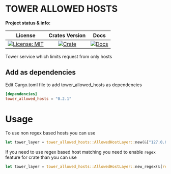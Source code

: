 # TOWER ALLOWED HOSTS

**Project status & info:**

|                    License                     |              Crates Version               |                 Docs                 |
| :--------------------------------------------: | :---------------------------------------: | :----------------------------------: |
| [![License: MIT][license_badge]][license_link] | [![Crate][cratesio_badge]][cratesio_link] | [![Docs][docsrs_badge]][docsrs_link] |

Tower service which limits request from only hosts 


## Add as dependencies

Edit Cargo.toml file to add tower_allowed_hosts as dependencies

```toml
[dependencies]
tower_allowed_hosts = "0.2.1"
```

# Usage

To use non regex based hosts you can use

```rust
let tower_layer = tower_allowed_hosts::AllowedHostLayer::new(&["127.0.0.1".to_string()]);
```

If you need to use regex based host matching you need to enable `regex` feature for crate than you can use

```rust
let tower_layer = tower_allowed_hosts::AllowedHostLayer::new_regex(&[regex::Regex::new("^127.0.0.1$")?]);
```

[license_badge]: https://img.shields.io/github/license/iamsauravsharma/tower_allowed_hosts.svg?style=for-the-badge
[license_link]: LICENSE
[cratesio_badge]: https://img.shields.io/crates/v/tower_allowed_hosts.svg?style=for-the-badge
[cratesio_link]: https://crates.io/crates/tower_allowed_hosts
[docsrs_badge]: https://img.shields.io/docsrs/tower_allowed_hosts/latest?style=for-the-badge
[docsrs_link]: https://docs.rs/tower_allowed_hosts
